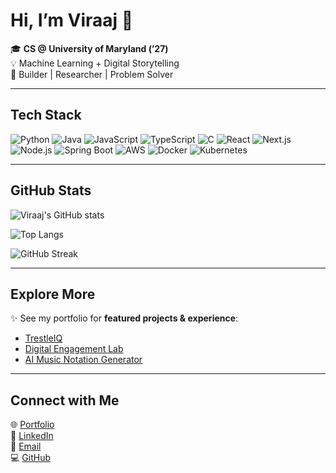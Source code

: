 # Hi, I’m Viraaj 👋  

🎓 **CS @ University of Maryland (’27)**  
💡 Machine Learning + Digital Storytelling  
🚀 Builder | Researcher | Problem Solver  

---

## Tech Stack
![Python](https://img.shields.io/badge/-Python-3776AB?logo=python&logoColor=white&style=flat)
![Java](https://img.shields.io/badge/-Java-007396?logo=java&logoColor=white&style=flat)
![JavaScript](https://img.shields.io/badge/-JavaScript-F7DF1E?logo=javascript&logoColor=black&style=flat)
![TypeScript](https://img.shields.io/badge/-TypeScript-3178C6?logo=typescript&logoColor=white&style=flat)
![C](https://img.shields.io/badge/-C-00599C?logo=c&logoColor=white&style=flat)
![React](https://img.shields.io/badge/-React-61DAFB?logo=react&logoColor=black&style=flat)
![Next.js](https://img.shields.io/badge/-Next.js-000000?logo=next.js&logoColor=white&style=flat)
![Node.js](https://img.shields.io/badge/-Node.js-339933?logo=node.js&logoColor=white&style=flat)
![Spring Boot](https://img.shields.io/badge/-SpringBoot-6DB33F?logo=springboot&logoColor=white&style=flat)
![AWS](https://img.shields.io/badge/-AWS-232F3E?logo=amazon-aws&logoColor=white&style=flat)
![Docker](https://img.shields.io/badge/-Docker-2496ED?logo=docker&logoColor=white&style=flat)
![Kubernetes](https://img.shields.io/badge/-Kubernetes-326CE5?logo=kubernetes&logoColor=white&style=flat)

---

## GitHub Stats
![Viraaj's GitHub stats](https://github-readme-stats.vercel.app/api?username=singvir23&show_icons=true&theme=radical)  

![Top Langs](https://github-readme-stats.vercel.app/api/top-langs/?username=singvir23&layout=compact&theme=radical)  

![GitHub Streak](https://streak-stats.demolab.com?user=singvir23&theme=radical&border_radius=6)  

---

## Explore More
✨ See my portfolio for **featured projects & experience**:  
- [TrestleIQ](https://www.viraajsingh.me/projects/trestleiq)  
- [Digital Engagement Lab](https://www.viraajsingh.me/projects/digital-engagement-lab)  
- [AI Music Notation Generator](https://www.viraajsingh.me/projects/ai-drum-beat-generator)  

---

## Connect with Me
🌐 [Portfolio](https://www.viraajsingh.me)  
💼 [LinkedIn](https://www.linkedin.com/in/viraaj-singh/)  
📧 [Email](mailto:vsingh24@terpmail.umd.edu)  
💻 [GitHub](https://github.com/singvir23)  
